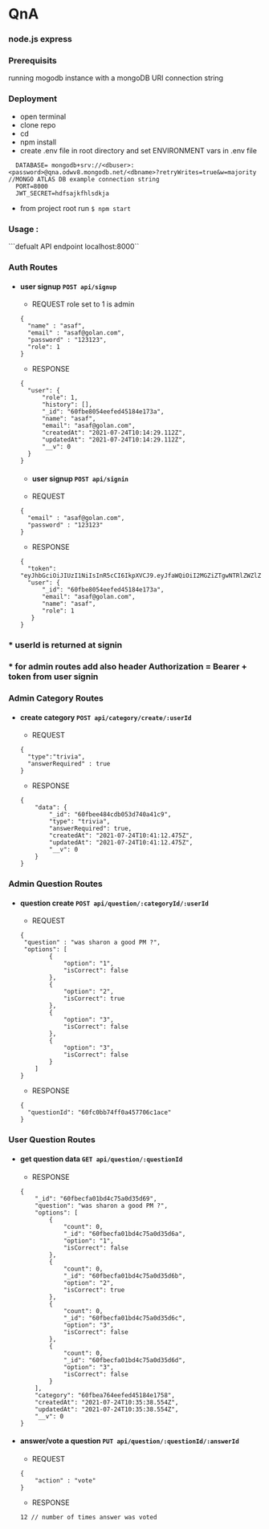 # QnA
### node.js express 

### Prerequisits

running mogodb instance with a mongoDB URI connection string  

### Deployment

- open terminal
- clone repo
- cd <repo>
- npm install
- create .env file in root directory and set ENVIRONMENT vars in .env file 
```
  DATABASE= mongodb+srv://<dbuser>:<password>@qna.odwv8.mongodb.net/<dbname>?retryWrites=true&w=majority //MONGO ATLAS DB example connection string
  PORT=8000
  JWT_SECRET=hdfsajkfhlsdkja
```
  
- from project root run  ```$ npm start```

### Usage  : 

```defualt API endpoint localhost:8000``

### Auth Routes

- #### user signup ``` POST api/signup ```
  - REQUEST role set to 1 is admin
  ```
  {
    "name" : "asaf",
    "email" : "asaf@golan.com",
    "password" : "123123",
    "role": 1
  }
  ```
  - RESPONSE
  ```
  {
    "user": {
        "role": 1,
        "history": [],
        "_id": "60fbe8054eefed45184e173a",
        "name": "asaf",
        "email": "asaf@golan.com",
        "createdAt": "2021-07-24T10:14:29.112Z",
        "updatedAt": "2021-07-24T10:14:29.112Z",
        "__v": 0
    }
  }
  ```
  
  - #### user signup ``` POST api/signin ```
  - REQUEST
  ```
  {
    "email" : "asaf@golan.com",
    "password" : "123123"
  }
  ```
  - RESPONSE
  ```
  {
    "token": "eyJhbGciOiJIUzI1NiIsInR5cCI6IkpXVCJ9.eyJfaWQiOiI2MGZiZTgwNTRlZWZlZDQ1MTg0ZTE3M2EiLCJpYXQiOjE2MjcxMjE2ODl9.uVaVXMDllIwQFAnZXIkd_u1dIA2aj3DObAZ4nIyDbVc",
    "user": {
        "_id": "60fbe8054eefed45184e173a",
        "email": "asaf@golan.com",
        "name": "asaf",
        "role": 1
     }
  }
  ```

 ### * userId is returned at signin
 ### * for admin routes add also header Authorization = Bearer + token from user signin

###  Admin Category Routes
 
- ####  create category ```POST api/category/create/:userId ```
  - REQUEST 
  ```
  {
    "type":"trivia",
    "answerRequired" : true
  }
  ```
  - RESPONSE
  ```
  {
      "data": {
          "_id": "60fbee484cdb053d740a41c9",
          "type": "trivia",
          "answerRequired": true,
          "createdAt": "2021-07-24T10:41:12.475Z",
          "updatedAt": "2021-07-24T10:41:12.475Z",
          "__v": 0
      }
  }
  ```
  
### Admin Question Routes  
  - #### question create  ```POST api/question/:categoryId/:userId ```
    - REQUEST
    ```
    {
     "question" : "was sharon a good PM ?",
     "options": [
            {
                "option": "1",
                "isCorrect": false
            },
            {
                "option": "2",
                "isCorrect": true
            },
            {
                "option": "3",
                "isCorrect": false
            },
            {
                "option": "3",
                "isCorrect": false
            }
        ] 
    }
    ```
    - RESPONSE
    ```
    {
      "questionId": "60fc0bb74ff0a457706c1ace"
    }
    ```
    
 ### User Question Routes  
  
  - ####  get question data ```GET api/question/:questionId ```
    - RESPONSE
    ```
    {
        "_id": "60fbecfa01bd4c75a0d35d69",
        "question": "was sharon a good PM ?",
        "options": [
            {
                "count": 0,
                "_id": "60fbecfa01bd4c75a0d35d6a",
                "option": "1",
                "isCorrect": false
            },
            {
                "count": 0,
                "_id": "60fbecfa01bd4c75a0d35d6b",
                "option": "2",
                "isCorrect": true
            },
            {
                "count": 0,
                "_id": "60fbecfa01bd4c75a0d35d6c",
                "option": "3",
                "isCorrect": false
            },
            {
                "count": 0,
                "_id": "60fbecfa01bd4c75a0d35d6d",
                "option": "3",
                "isCorrect": false
            }
        ],
        "category": "60fbea764eefed45184e1758",
        "createdAt": "2021-07-24T10:35:38.554Z",
        "updatedAt": "2021-07-24T10:35:38.554Z",
        "__v": 0
    }
    ```
  - ####  answer/vote a question  ```PUT api/question/:questionId/:answerId ```
    - REQUEST
    ```
    {
        "action" : "vote"
    }
    ```
    - RESPONSE
    ```
    12 // number of times answer was voted
    ```
